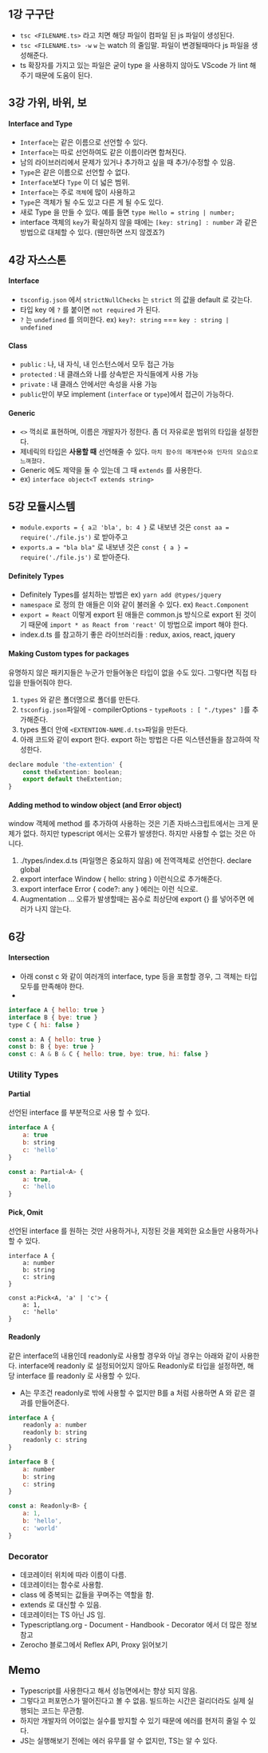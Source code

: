 ## 1강 구구단

- `tsc <FILENAME.ts>` 라고 치면 해당 파일이 컴파일 된 js 파일이 생성된다. 
- `tsc <FILENAME.ts> -w` `w` 는 watch 의 줄임말. 파일이 변경될때마다 js 파일을 생성해준다.
- ts 확장자를 가지고 있는 파일은 굳이 type 을 사용하지 않아도 VScode 가 lint 해주기 때문에 도움이 된다.

## 3강 가위, 바위, 보

#### Interface and Type

- `Interface`는 같은 이름으로 선언할 수 있다. 
- `Interface`는 따로 선언하여도 같은 이름이라면 합쳐진다.
- 남의 라이브러리에서 문제가 있거나 추가하고 싶을 때 추가/수정할 수 있음.
- `Type`은 같은 이름으로 선언할 수 없다.
- `Interface`보다 `Type` 이 더 넓은 범위.
- `Interface`는 주로 `객체`에 많이 사용하고 
- `Type`은 객체가 될 수도 있고 다른 게 될 수도 있다.
- 새로 Type 을 만들 수 있다. 예를 들면 `type Hello = string | number;`
- interface 객체의 `key`가 확실하지 않을 때에는 `[key: string] : number` 과 같은 방법으로 대체할 수 있다. (웬만하면 쓰지 않겠죠?)

## 4강 자스스톤

#### Interface

- `tsconfig.json` 에서 `strictNullChecks` 는 `strict` 의 값을 default 로 갖는다.
- 타입 key 에 `?` 를 붙이면 `not required` 가 된다. 
- `?` 는 `undefined` 를 의미한다. ex) `key?: string` === `key : string | undefined`

#### Class

- `public` : 나, 내 자식, 내 인스턴스에서 모두 접근 가능
- `protected` : 내 클래스와 나를 상속받은 자식들에게 사용 가능
- `private` : 내 클래스 안에서만 속성을 사용 가능
- `public`만이 부모 implement (`interface` or `type`)에서 접근이 가능하다.

#### Generic

- `<>` 꺽쇠로 표현하며, 이름은 개발자가 정한다. 좀 더 자유로운 범위의 타입을 설정한다.
- 제네릭의 타입은 **사용할 때** 선언해줄 수 있다. `마치 함수의 매개변수와 인자의 모습으로 느껴졌다.`
- Generic 에도 제약을 둘 수 있는데 그 때 `extends` 를 사용한다.
- ex) `interface object<T extends string>`

## 5강 모듈시스템

- `module.exports = { a고 'bla', b: 4 }` 로 내보낸 것은 `const aa = require('./file.js')` 로 받아주고
- `exports.a = "bla bla"` 로 내보낸 것은 `const { a } = require('./file.js')` 로 받아준다.

#### Definitely Types

- Definitely Types를 설치하는 방법은 ex) `yarn add @types/jquery` 
- `namespace` 로 정의 한 애들은 이와 같이 불러올 수 있다. ex) `React.Component`
- `export = React` 이렇게 export 된 애들은 common.js 방식으로 export 된 것이기 때문에 `import * as React from 'react'` 이 방법으로 import 해야 한다.
- index.d.ts 를 참고하기 좋은 라이브러리들 : redux, axios, react, jquery

#### Making Custom types for packages

유명하지 않은 패키지들은 누군가 만들어놓은 타입이 없을 수도 있다. 그렇다면 직접 타입을 만들어줘야 한다.

1. `types` 와 같은 폴더명으로 폴더를 만든다.
2. `tsconfig.json`파일에 - compilerOptions - `typeRoots : [ "./types" ]`를 추가해준다.
3. types 폴더 안에 `<EXTENTION-NAME.d.ts>`파일을 만든다.
4. 아래 코드와 같이 export 한다. export 하는 방법은 다른 익스텐션들을 참고하여 작성한다.
   
```jsx
declare module 'the-extention' {
    const theExtention: boolean;
    export default theExtention;
}
```

#### Adding method to window object (and Error object)

window 객체에 method 를 추가하여 사용하는 것은 기존 자바스크립트에서는 크게 문제가 없다. 하지만 typescript 에서는 오류가 발생한다. 하지만 사용할 수 없는 것은 아니다.

1. ./types/index.d.ts (파일명은 중요하지 않음) 에 전역객체로 선언한다. declare global
2. export interface Window { hello: string } 이런식으로 추가해준다.
3. export interface Error { code?: any } 에러는 이런 식으로.
4. Augmentation ... 오류가 발생할때는 꼼수로 최상단에 export {} 를 넣어주면 에러가 나지 않는다.

## 6강

#### Intersection

- 아래 const c 와 같이 여러개의 interface, type 등을 포함할 경우, 그 객체는 타입 모두를 만족해야 한다.
- 

```jsx
interface A { hello: true }
interface B { bye: true }
type C { hi: false }

const a: A { hello: true }
const b: B { bye: true }
const c: A & B & C { hello: true, bye: true, hi: false }
```

### Utility Types

#### Partial

선언된 interface 를 부분적으로 사용 할 수 있다.

```jsx
interface A {
    a: true
    b: string
    c: 'hello' 
}

const a: Partial<A> {
    a: true,
    c: 'hello
}
```

#### Pick, Omit

선언된 interface 를 원하는 것만 사용하거나, 지정된 것을 제외한 요소들만 사용하거나 할 수 있다.

```
interface A {
    a: number
    b: string
    c: string
}

const a:Pick<A, 'a' | 'c'> {
    a: 1,
    c: 'hello'
}
```

#### Readonly

같은 interface의 내용인데 readonly로 사용할 경우와 아닐 경우는 아래와 같이 사용한다. interface에 readonly 로 설정되어있지 않아도 Readonly로 타입을 설정하면, 해당 interface 를 readonly 로 사용할 수 있다.

- A는 무조건 readonly로 밖에 사용할 수 없지만 B를 a 처럼 사용하면 A 와 같은 결과를 만들어준다.

```jsx
interface A {
    readonly a: number
    readonly b: string
    readonly c: string
}

interface B {
    a: number
    b: string
    c: string
}

const a: Readonly<B> {
    a: 1,
    b: 'hello',
    c: 'world'
}
```

### Decorator

- 데코레이터 위치에 따라 이름이 다름.
- 데코레이터는 함수로 사용함.
- class 에 중복되는 값들을 꾸며주는 역할을 함.
- extends 로 대신할 수 있음.
- 데코레이터는 TS 아닌 JS 임.
- Typescriptlang.org - Document - Handbook - Decorator 에서 더 많은 정보 참고
- Zerocho 블로그에서 Reflex API, Proxy 읽어보기

## Memo

- Typescript를 사용한다고 해서 성능면에서는 향상 되지 않음.
- 그렇다고 퍼포먼스가 떨어진다고 볼 수 없음. 빌드하는 시간은 걸리더라도 실제 실행되는 코드는 무관함.
- 하지만 개발자의 어이없는 실수를 방지할 수 있기 때문에 에러를 현저히 줄일 수 있다.
- JS는 실행해보기 전에는 에러 유무를 알 수 없지만, TS는 알 수 있다.
